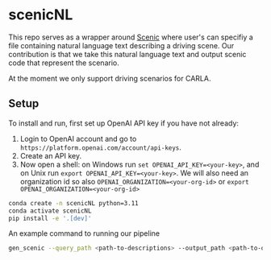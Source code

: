 # scenicNL

This repo serves as a wrapper around [Scenic](https://github.com/BerkeleyLearnVerify/Scenic) where user's can specifiy a file containing natural language text describing a driving scene. Our contribution is that we take this natural language text and output scenic code that represent the scenario.

At the moment we only support driving scenarios for CARLA.

## Setup
To install and run, first set up OpenAI API key if you have not already:

1. Login to OpenAI account and go to `https://platform.openai.com/account/api-keys`.
2. Create an API key.
3. Now open a shell: on Windows run `set OPENAI_API_KEY=<your-key>`, and on Unix run `export OPENAI_API_KEY=<your-key>`.
   We will also need an organization id so also `OPENAI_ORGANIZATION=<your-org-id>` or `export OPENAI_ORGANIZATION=<your-org-id>`

```bash
conda create -n scenicNL python=3.11
conda activate scenicNL
pip install -e '.[dev]'
```

An example command to running our pipeline
```bash
gen_scenic --query_path <path-to-descriptions> --output_path <path-to-output> --model gpt-3.5-turbo-0613 --prompt_type predict_few_shot
```